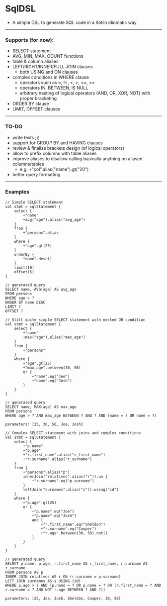 # SqlDSL
- A simple DSL to generate SQL code in a Kotlin idiomatic way

---

### Supports (for now):
- SELECT statement
- AVG, MIN, MAX, COUNT functions
- table & column aliases
- LEFT/RIGHT/INNER/FULL JOIN clauses
  - both USING and ON clauses
- complex conditions in WHERE clause
  - operators such as =, !=, <, >, <=, >=
  - operators IN, BETWEEN, IS NULL
  - arbitrary nesting of logical operators (AND, OR, XOR, NOT) with proper bracketing
- ORDER BY clause
- LIMIT, OFFSET clauses

---

### TO-DO
- write tests ;))
- support for GROUP BY and HAVING clauses
- review & finalize brackets design (of logical operators)
- allow to prefix columns with table aliases
- improve aliases to disallow calling basically anything on aliased columns/tables
  - e.g. +"col".alias("name").gt("20")
- better query formatting

--- 
### Examples
```
// Simple SELECT statement
val stmt = sqlStatement {
    select {
        +"name"
        +avg("age").alias("avg_age")
    }
    from {
        +"persons".alias
    }
    where {
        +"age".gt(25)
    }
    orderBy {
        "name".desc()
    }
    limit(10)
    offset(5)
}
    
// generated query
SELECT name, AVG(age) AS avg_age
FROM persons 
WHERE age > ?
ORDER BY name DESC
LIMIT ?
OFFSET ?
```

```
// Still quite simple SELECT statement with nested OR condition
val stmt = sqlStatement {
    select {
        +"name"
        +max("age").alias("max_age")
    }
    from {
        +"persons"
    }
    where {
        +"age".gt(25)
        +"max_age".between(30, 50)
        or {
            +"name".eq("Joe")
            +"name".eq("Josh")
        }
    }
}

// generated query
SELECT name, MAX(age) AS max_age
FROM persons 
WHERE age > ? AND max_age BETWEEN ? AND ? AND (name = ? OR name = ?)

parameters: [25, 30, 50, Joe, Josh]
```

```
// Complex SELECT statement with joins and complex conditions
val stmt = sqlStatement {
    select {
        +"p.name"
        +"p.age"
        +"r.first_name".alias("r_first_name")
        +"r.surname".alias("r_surname")
    }
    from {
        +"persons".alias("p")
        innerJoin("relatives".alias("r")).on {
            +"r.surname".eq("p.surname")
        }
        leftJoin("surnames".alias("s")).using("id")
    }
    where {
        +"p.age".gt(25)
        or {
            +"p.name".eq("Joe")
            +"p.name".eq("Josh")
            and {
                +"r.first_name".eq("Sheldon")
                +"r.surname".eq("Cooper")
                +"r.age".between(30, 50).not()
            }
        }
    }
}

// generated query
SELECT p.name, p.age, r.first_name AS r_first_name, r.surname AS r_surname
FROM persons AS p
INNER JOIN relatives AS r ON (r.surname = p.surname)
LEFT JOIN surnames AS s USING (id)
WHERE p.age > ? AND (p.name = ? OR p.name = ? OR (r.first_name = ? AND r.surname = ? AND NOT r.age BETWEEN ? AND ?))

parameters: [25, Joe, Josh, Sheldon, Cooper, 30, 50]
```